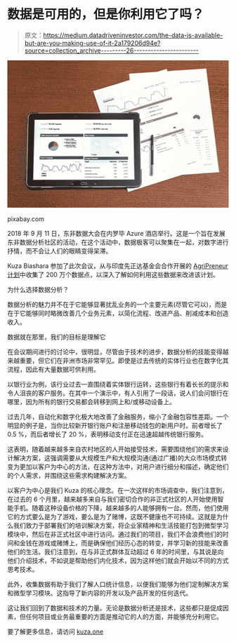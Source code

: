 # 数据是可用的，但是你利用它了吗？

> 原文：<https://medium.datadriveninvestor.com/the-data-is-available-but-are-you-making-use-of-it-2a179206d94e?source=collection_archive---------26----------------------->

![](img/96a5a51d4a8b6851bf4083a2fc0e5057.png)

pixabay.com

2018 年 9 月 11 日，东非数据大会在内罗毕 Azure 酒店举行。这是一个旨在发展东非数据分析社区的活动，在这个活动中，数据极客可以聚集在一起，对数字进行抒情，而不会让人们的眼睛变得呆滞。

Kuza Biashara 参加了此次会议，从与印度先正达基金会合作开展的 [AgriPreneur 计划](https://www.linkedin.com/pulse/agripreneur-program-case-study-kuza-biashara/?published=t)中收集了 200 万个数据点，以深入了解如何利用这些数据来改进该计划。

为什么选择数据分析？

数据分析的魅力并不在于它能够显著扰乱业务的一个主要元素(尽管它可以)，而是在于它能够同时略微改善几个业务元素，以简化流程、改进产品、削减成本和创造收入。

数据就在那里，我们的目标是理解它

在会议期间进行的讨论中，很明显，尽管由于技术的进步，数据分析的技能变得越来越重要，但它们在非洲市场非常罕见。即使是过去传统的实体行业也在数字化其流程，因此有大量数据可供利用。

以银行业为例，该行业过去一直围绕着实体银行运转，这些银行有着长长的提示和令人沮丧的客户服务。在其中一个演示中，有人引用了一段话，说人们会问银行在哪里，因为所有的银行交易都会转移到网上和/或移动设备上。

过去几年，自动化和数字化极大地改善了金融服务，缩小了金融包容性差距。一个明显的例子是，当你比较新开银行账户和注册移动钱包的新用户时。前者增长了 0.5 %，而后者增长了 20 %，表明移动支付正在迅速超越传统银行服务。

这表明，随着越来越多来自农村地区的人开始接受技术，需要围绕他们的需求来设计解决方案，这强调需要从大规模生产和大规模沟通(通过广播)的大众市场模式转变为更加以客户为中心的方法，在这种方法中，对用户进行细分和描述，确定他们的个人需求，并围绕这些需求构建解决方案。

以客户为中心是我们 Kuza 的核心理念。在一次这样的市场调查中，我们注意到，在过去的 6 个月里，越来越多来自与我们密切合作的非正式社区的人开始使用智能手机。随着这种设备价格的下降，越来越多的人能够拥有一台。然而，他们使用它的方式要么是为了游戏，要么是为了赌博，这既不健康也不可持续。这就是为什么我们致力于部署我们的培训解决方案，将企业家精神和生活技能打包到微型学习模块中，然后在非正式社区中进行访问。通过我们的项目，我们不会浪费他们的时间和金钱在游戏或赌博上，而是确保他们经历心态的转变，并学习新的技能来改善他们的生活。我们注意到，在与非正式群体互动超过 6 年的时间里，与其说是向他们介绍技术，不如说是帮助他们内化技术，因为这样他们就会开始以不同的方式思考技术。

此外，收集数据有助于我们了解人口统计信息，以便我们能够为他们定制解决方案和微型学习模块。这指导了新内容的开发以及产品开发的任何迭代。

这让我们回到了数据和技术的力量。无论是数据分析还是技术，这些都只是促成因素，但任何项目或业务最重要的方面是推动它的人的方面，并能够充分利用它。

要了解更多信息，请访问 [kuza.one](http://kuza.one/)